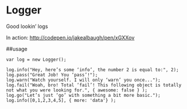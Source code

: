 # Logger
Good lookin’ logs

In action: http://codepen.io/jakealbaugh/pen/xGXXov

##usage
```
var log = new Logger();

log.info("Hey, here’s some ‘info’, the number 2 is equal to:", 2);
log.pass("Great Job! You ‘pass’!");
log.warn("Watch yourself. I will only ‘warn’ you once...");
log.fail("Woah, bro! Total ‘fail’! This following object is totally not what you were looking for.", { awesome: false } );
log.go("Let’s just ‘go’ with something a bit more basic.");
log.info([0,1,2,3,4,5], { more: 'data'} );
```
